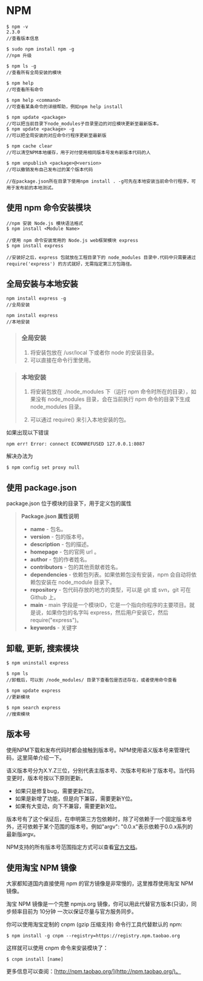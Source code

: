 # NPM

```
$ npm -v
2.3.0
//查看版本信息

$ sudo npm install npm -g
//npm 升级

$ npm ls -g
//查看所有全局安装的模块

$ npm help
//可查看所有命令

$ npm help <command>
//可查看某条命令的详细帮助，例如npm help install

$ npm update <package>
//可以把当前目录下node_modules子目录里边的对应模块更新至最新版本。
$ npm update <package> -g
//可以把全局安装的对应命令行程序更新至最新版

$ npm cache clear
//可以清空NPM本地缓存，用于对付使用相同版本号发布新版本代码的人

$ npm unpublish <package>@<version>
//可以撤销发布自己发布过的某个版本代码

//在package.json所在目录下使用npm install . -g可先在本地安装当前命令行程序，可用于发布前的本地测试。
```

## 使用 npm 命令安装模块

```
//npm 安装 Node.js 模块语法格式
$ npm install <Module Name>
```

```
//使用 npm 命令安装常用的 Node.js web框架模块 express
$ npm install express

//安装好之后，express 包就放在工程目录下的 node_modules 目录中.代码中只需要通过 require('express') 的方式就好，无需指定第三方包路径。
```



## 全局安装与本地安装

```
npm install express -g   
//全局安装

npm install express          
//本地安装
```

> ### 全局安装
>
> 1. 将安装包放在 /usr/local 下或者你 node 的安装目录。
> 2. 可以直接在命令行里使用。

> ### 本地安装
>
> 1. 将安装包放在 ./node_modules 下（运行 npm 命令时所在的目录），如果没有 node_modules 目录，会在当前执行 npm 命令的目录下生成 node_modules 目录。
>
>
> 2. 可以通过 require() 来引入本地安装的包。



如果出现以下错误

```
npm err! Error: connect ECONNREFUSED 127.0.0.1:8087 
```

解决办法为

```
$ npm config set proxy null
```



## 使用 package.json

package.json 位于模块的目录下，用于定义包的属性

>**Package.json 属性说明**
>
>- **name** - 包名。
>- **version** - 包的版本号。
>- **description** - 包的描述。
>- **homepage** - 包的官网 url 。
>- **author** - 包的作者姓名。
>- **contributors** - 包的其他贡献者姓名。
>- **dependencies** - 依赖包列表。如果依赖包没有安装，npm 会自动将依赖包安装在 node_module 目录下。
>- **repository** - 包代码存放的地方的类型，可以是 git 或 svn，git 可在 Github 上。
>- **main** - main 字段是一个模块ID，它是一个指向你程序的主要项目。就是说，如果你包的名字叫 express，然后用户安装它，然后require("express")。
>- **keywords** - 关键字



## 卸载, 更新, 搜索模块

```
$ npm uninstall express

$ npm ls
//卸载后，可以到 /node_modules/ 目录下查看包是否还存在，或者使用命令查看

$ npm update express
//更新模块

$ npm search express
//搜索模块
```



## 版本号

使用NPM下载和发布代码时都会接触到版本号。NPM使用语义版本号来管理代码，这里简单介绍一下。

语义版本号分为X.Y.Z三位，分别代表主版本号、次版本号和补丁版本号。当代码变更时，版本号按以下原则更新。

- 如果只是修复bug，需要更新Z位。
- 如果是新增了功能，但是向下兼容，需要更新Y位。
- 如果有大变动，向下不兼容，需要更新X位。

版本号有了这个保证后，在申明第三方包依赖时，除了可依赖于一个固定版本号外，还可依赖于某个范围的版本号。例如"argv": "0.0.x"表示依赖于0.0.x系列的最新版argv。

NPM支持的所有版本号范围指定方式可以查看[官方文档](https://npmjs.org/doc/files/package.json.html#dependencies)。



## 使用淘宝 NPM 镜像

大家都知道国内直接使用 npm 的官方镜像是非常慢的，这里推荐使用淘宝 NPM 镜像。

淘宝 NPM 镜像是一个完整 npmjs.org 镜像，你可以用此代替官方版本(只读)，同步频率目前为 10分钟 一次以保证尽量与官方服务同步。

你可以使用淘宝定制的 cnpm (gzip 压缩支持) 命令行工具代替默认的 npm:

```
$ npm install -g cnpm --registry=https://registry.npm.taobao.org
```

这样就可以使用 cnpm 命令来安装模块了：

```
$ cnpm install [name]
```

更多信息可以查阅：[http://npm.taobao.org/](http://npm.taobao.org/)。